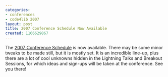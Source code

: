 ```yaml
---
categories:
- conferences
- code4lib 2007
layout: post
title: 2007 Conference Schedule Now Available
created: 1166629867
---
```

The <a href="http://www.code4lib.org/2007/schedule">2007 Conference Schedule</a> is now available. There may be some minor tweaks to be made still, but it is mostly set. It is an incredible line-up, plus there are a lot of cool unknowns hidden in the Lightning Talks and Breakout Sessions, for which ideas and sign-ups will be taken at the conference. See you there!

